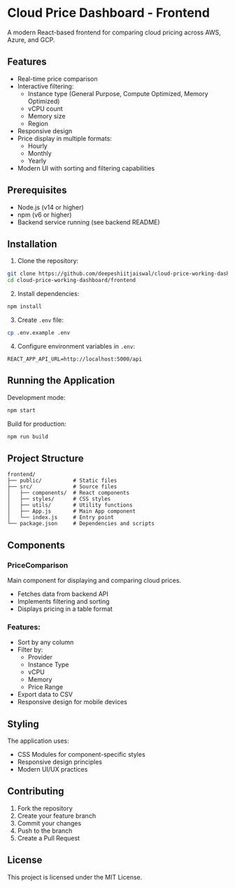 # Cloud Price Dashboard - Frontend

A modern React-based frontend for comparing cloud pricing across AWS, Azure, and GCP.

## Features

- Real-time price comparison
- Interactive filtering:
  - Instance type (General Purpose, Compute Optimized, Memory Optimized)
  - vCPU count
  - Memory size
  - Region
- Responsive design
- Price display in multiple formats:
  - Hourly
  - Monthly
  - Yearly
- Modern UI with sorting and filtering capabilities

## Prerequisites

- Node.js (v14 or higher)
- npm (v6 or higher)
- Backend service running (see backend README)

## Installation

1. Clone the repository:
```bash
git clone https://github.com/deepeshiitjaiswal/cloud-price-working-dashboard.git
cd cloud-price-working-dashboard/frontend
```

2. Install dependencies:
```bash
npm install
```

3. Create `.env` file:
```bash
cp .env.example .env
```

4. Configure environment variables in `.env`:
```
REACT_APP_API_URL=http://localhost:5000/api
```

## Running the Application

Development mode:
```bash
npm start
```

Build for production:
```bash
npm run build
```

## Project Structure

```
frontend/
├── public/          # Static files
├── src/             # Source files
│   ├── components/  # React components
│   ├── styles/      # CSS styles
│   ├── utils/       # Utility functions
│   ├── App.js       # Main App component
│   └── index.js     # Entry point
└── package.json     # Dependencies and scripts
```

## Components

### PriceComparison
Main component for displaying and comparing cloud prices.
- Fetches data from backend API
- Implements filtering and sorting
- Displays pricing in a table format

### Features:
- Sort by any column
- Filter by:
  - Provider
  - Instance Type
  - vCPU
  - Memory
  - Price Range
- Export data to CSV
- Responsive design for mobile devices

## Styling

The application uses:
- CSS Modules for component-specific styles
- Responsive design principles
- Modern UI/UX practices

## Contributing

1. Fork the repository
2. Create your feature branch
3. Commit your changes
4. Push to the branch
5. Create a Pull Request

## License

This project is licensed under the MIT License.

